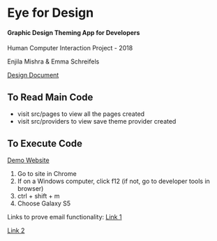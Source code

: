 # Eye for Design
#### Graphic Design Theming App for Developers
Human Computer Interaction Project - 2018

Enjila Mishra & Emma Schreifels

[Design Document](https://github.com/dilEMMA16/hucomm/blob/emmafont/HuComm%20Semester%20Project.pdf)

## To Read Main Code
- visit src/pages to view all the pages created
- visit src/providers to view save theme provider created





## To Execute Code
[Demo Website](https://dilemma16.github.io/hucommlivedemo/index.html)
1. Go to site in Chrome
2. If on a Windows computer, click f12 (if not, go to developer tools in browser)
3. ctrl + shift + m
4. Choose Galaxy S5

Links to prove email functionality:
[Link 1](https://drive.google.com/open?id=1B6SKsE0E8PQvwzloqL_-DSCuLDbay8f6)

[Link 2](https://drive.google.com/open?id=1zvXhsomVcCULuvA-TY1w92nl0ylMewI5)

